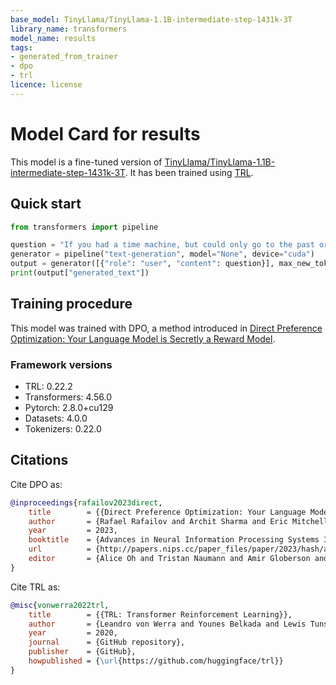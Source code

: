 ```yaml
---
base_model: TinyLlama/TinyLlama-1.1B-intermediate-step-1431k-3T
library_name: transformers
model_name: results
tags:
- generated_from_trainer
- dpo
- trl
licence: license
---
```


# Model Card for results

This model is a fine-tuned version of [TinyLlama/TinyLlama-1.1B-intermediate-step-1431k-3T](https://huggingface.co/TinyLlama/TinyLlama-1.1B-intermediate-step-1431k-3T).
It has been trained using [TRL](https://github.com/huggingface/trl).

## Quick start

```python
from transformers import pipeline

question = "If you had a time machine, but could only go to the past or the future once and never return, which would you choose and why?"
generator = pipeline("text-generation", model="None", device="cuda")
output = generator([{"role": "user", "content": question}], max_new_tokens=128, return_full_text=False)[0]
print(output["generated_text"])
```

## Training procedure

 


This model was trained with DPO, a method introduced in [Direct Preference Optimization: Your Language Model is Secretly a Reward Model](https://huggingface.co/papers/2305.18290).

### Framework versions

- TRL: 0.22.2
- Transformers: 4.56.0
- Pytorch: 2.8.0+cu129
- Datasets: 4.0.0
- Tokenizers: 0.22.0

## Citations

Cite DPO as:

```bibtex
@inproceedings{rafailov2023direct,
    title        = {{Direct Preference Optimization: Your Language Model is Secretly a Reward Model}},
    author       = {Rafael Rafailov and Archit Sharma and Eric Mitchell and Christopher D. Manning and Stefano Ermon and Chelsea Finn},
    year         = 2023,
    booktitle    = {Advances in Neural Information Processing Systems 36: Annual Conference on Neural Information Processing Systems 2023, NeurIPS 2023, New Orleans, LA, USA, December 10 - 16, 2023},
    url          = {http://papers.nips.cc/paper_files/paper/2023/hash/a85b405ed65c6477a4fe8302b5e06ce7-Abstract-Conference.html},
    editor       = {Alice Oh and Tristan Naumann and Amir Globerson and Kate Saenko and Moritz Hardt and Sergey Levine},
}
```

Cite TRL as:
    
```bibtex
@misc{vonwerra2022trl,
	title        = {{TRL: Transformer Reinforcement Learning}},
	author       = {Leandro von Werra and Younes Belkada and Lewis Tunstall and Edward Beeching and Tristan Thrush and Nathan Lambert and Shengyi Huang and Kashif Rasul and Quentin Gallou{\'e}dec},
	year         = 2020,
	journal      = {GitHub repository},
	publisher    = {GitHub},
	howpublished = {\url{https://github.com/huggingface/trl}}
}
```